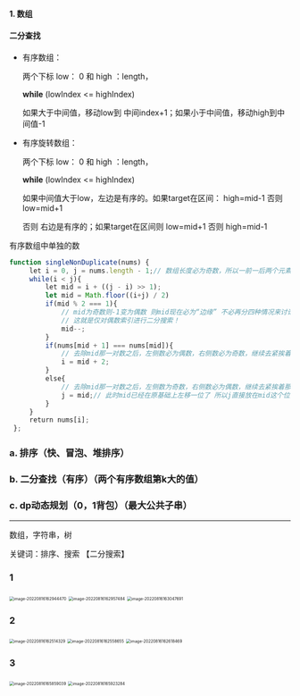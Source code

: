 #### 1. 数组

#### 二分查找

* 有序数组：

  两个下标 low： 0 和 high ：length，

  **while** (lowIndex <= highIndex)

  如果大于中间值，移动low到 中间index+1；如果小于中间值，移动high到中间值-1

* 有序旋转数组：

  两个下标 low： 0 和 high ：length，

  **while** (lowIndex <= highIndex)

  如果中间值大于low，左边是有序的。如果target在区间： high=mid-1 否则 low=mid+1

  否则 右边是有序的；如果target在区间则 low=mid+1 否则 high=mid-1

有序数组中单独的数

```js
function singleNonDuplicate(nums) {
     let i = 0, j = nums.length - 1;// 数组长度必为奇数，所以一前一后两个元素下标为偶数
     while(i < j){
         let mid = i + ((j - i) >> 1);
       	 let mid = Math.floor((i+j) / 2)
         if(mid % 2 === 1){
             // mid为奇数则-1变为偶数 则mid现在必为“边缘” 不必再分四种情况来讨论
             // 这就是仅对偶数索引进行二分搜索！
             mid--;
         }
         if(nums[mid + 1] === nums[mid]){
             // 去除mid那一对数之后，左侧数必为偶数，右侧数必为奇数，继续去紧挨着那对数的右边1个找
             i = mid + 2;
         }
         else{
             // 去除mid那一对数之后，左侧数为奇数，右侧数必为偶数，继续去紧挨着那对数的左边1个找
             j = mid;// 此时mid已经在原基础上左移一位了 所以j直接放在mid这个位置即可
         }
     }
     return nums[i];
 };
```









### a. 排序（快、冒泡、堆排序）

### b. 二分查找（有序）（两个有序数组第k大的值）

### c. dp动态规划（0，1背包）（最大公共子串）

--------------------------------

数组，字符串，树



关键词：排序、搜索 【二分搜索】









### 1

<img src="/Users/dizhang/Library/Application Support/typora-user-images/image-20220816162944470.png" alt="image-20220816162944470" style="zoom:50%;" />

<img src="/Users/dizhang/Library/Application Support/typora-user-images/image-20220816162957484.png" alt="image-20220816162957484" style="zoom:50%;" />

<img src="/Users/dizhang/Library/Application Support/typora-user-images/image-20220816163047691.png" alt="image-20220816163047691" style="zoom:50%;" />

### 2



<img src="/Users/dizhang/Library/Application Support/typora-user-images/image-20220816162514329.png" alt="image-20220816162514329" style="zoom:50%;" />

<img src="/Users/dizhang/Library/Application Support/typora-user-images/image-20220816162558655.png" alt="image-20220816162558655" style="zoom:50%;" />

<img src="/Users/dizhang/Library/Application Support/typora-user-images/image-20220816162618469.png" alt="image-20220816162618469" style="zoom:50%;" />

### 3

<img src="/Users/dizhang/Library/Application Support/typora-user-images/image-20220816165859039.png" alt="image-20220816165859039" style="zoom:50%;" />

<img src="/Users/dizhang/Library/Application Support/typora-user-images/image-20220816165923284.png" alt="image-20220816165923284" style="zoom:50%;" />

